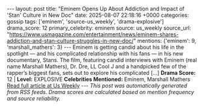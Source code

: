 --- layout: post title: "Eminem Opens Up About Addiction and Impact of 'Stan' Culture in New Doc" date: 2025-08-07 22:18:16 +0000 categories: gossip tags: ['eminem', 'source-us_weekly', 'drama-explosive'] drama_score: 12 primary_celebrity: eminem source: us_weekly source_url: "https://www.usmagazine.com/entertainment/news/eminem-shares-addiction-and-stan-culture-struggles-in-new-doc/" mentions: {'eminem': 9, 'marshall_mathers': 3} --- Eminem is getting candid about his life in the spotlight — and his complicated relationship with his fans — in his new documentary, Stans. The film, featuring candid interviews with Eminem (real name Marshall Mathers), Dr. Dre, LL Cool J and a handpicked few of the rapper’s biggest fans, sets out to explore his complicated […] **Drama Score:** 12 | **Level:** EXPLOSIVE **Celebrities Mentioned:** Eminem, Marshall Mathers [Read full article at Us Weekly](https://www.usmagazine.com/entertainment/news/eminem-shares-addiction-and-stan-culture-struggles-in-new-doc/) --- *This post was automatically generated from RSS feeds. Drama scores are calculated based on mention frequency and source reliability.*